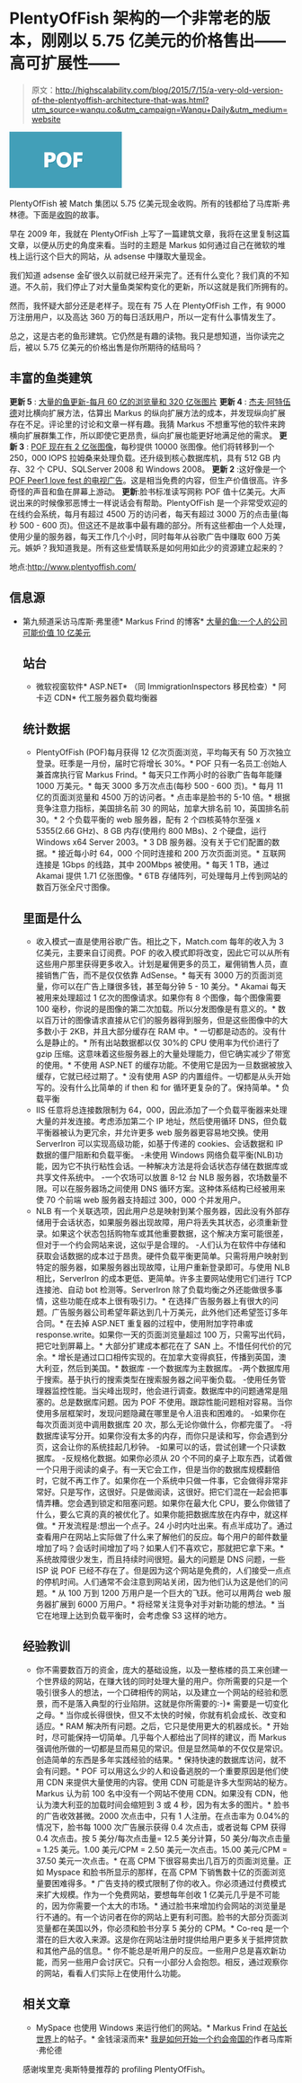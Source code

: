 # PlentyOfFish 架构的一个非常老的版本，刚刚以 5.75 亿美元的价格售出——高可扩展性——

> 原文：<http://highscalability.com/blog/2015/7/15/a-very-old-version-of-the-plentyoffish-architecture-that-was.html?utm_source=wanqu.co&utm_campaign=Wanqu+Daily&utm_medium=website>

![](img/fa24a1d82805491712915133522d5d0f.png)

PlentyOfFish 被 Match 集团以 5.75 亿美元现金收购。所有的钱都给了马库斯·弗林德。下面是[收购](http://www.businessinsider.com/how-markus-frind-bootstrapped-plentyoffish-and-sold-it-for-575-million-2015-7)的故事。

早在 2009 年，我就在 PlentyOfFish 上写了一篇建筑文章，我将在这里复制这篇文章，以便从历史的角度来看。当时的主题是 Markus 如何通过自己在微软的堆栈上运行这个巨大的网站，从 adsense 中赚取大量现金。

我们知道 adsense 金矿很久以前就已经开采完了。还有什么变化？我们真的不知道。不久前，我们停止了对大量鱼类架构变化的更新，所以这就是我们所拥有的。

然而，我怀疑大部分还是老样子。现在有 75 人在 PlentyOfFish 工作，有 9000 万注册用户，以及高达 360 万的每日活跃用户，所以一定有什么事情发生了。

总之，这是古老的鱼形建筑。它仍然是有趣的读物。我只是想知道，当你读完之后，被以 5.75 亿美元的价格出售是你所期待的结局吗？

## 丰富的鱼类建筑

**更新 5** : [大量的鱼更新-每月 60 亿的浏览量和 320 亿张图片](http://highscalability.com/blog/2011/12/27/plentyoffish-update-6-billion-pageviews-and-32-billion-image.html)
**更新 4** : [杰夫·阿特伍德](http://www.codinghorror.com/blog/archives/001279.html)对比横向扩展方法，估算出 Markus 的纵向扩展方法的成本，并发现纵向扩展存在不足。评论里的讨论和文章一样有趣。我猜 Markus 不想重写他的软件来跨横向扩展群集工作，所以即使它更昂贵，纵向扩展也能更好地满足他的需求。
**更新 3** : [POF 现在有 2 亿张图像](http://plentyoffish.wordpress.com/2009/06/14/upgrades-themes-date-night/)，每秒提供 10000 张图像。他们将转移到一个 250，000 IOPS 拉姆桑来处理负载。还升级到核心数据库机，具有 512 GB 内存、32 个 CPU、SQLServer 2008 和 Windows 2008。
**更新 2** :这好像是一个 [POF Peer1 love fest 的电视广告](http://www.peer1.com/aboutus/customer_stories_plentyoffish.php?autostart=1)。这是相当免费的内容，但生产价值很高。许多奇怪的声音和鱼在屏幕上游动。
**更新**:脸书标准读写网称 POF 值十亿美元。大声说出来的时候像邪恶博士一样说话会有帮助。PlentyOfFish 是一个非常受欢迎的在线约会系统，每月有超过 4500 万的访问者，每天有超过 3000 万的点击量(每秒 500 - 600 页)。但这还不是故事中最有趣的部分。所有这些都由一个人处理，使用少量的服务器，每天工作几个小时，同时每年从谷歌广告中赚取 600 万美元。嫉妒？我知道我是。所有这些爱情联系是如何用如此少的资源建立起来的？

地点:http://www.plentyoffish.com/

## 信息源

*   第九频道采访马库斯·弗里德*   Markus Frind 的博客*   [大量的鱼:一个人的公司可能价值 10 亿美元](http://www.readwriteweb.com/archives/plentyoffish_one_billion.php)

    ## 站台

    *   微软视窗软件*   ASP.NET*   （同 ImmigrationInspectors 移民检查）*   阿卡迈 CDN*   代工服务器负载均衡器

    ## 统计数据

    *   PlentyOfFish (POF)每月获得 12 亿次页面浏览，平均每天有 50 万次独立登录。旺季是一月份，届时它将增长 30%。*   POF 只有一名员工:创始人兼首席执行官 Markus Frind。*   每天只工作两小时的谷歌广告每年能赚 1000 万美元。*   每天 3000 多万次点击(每秒 500 - 600 页)。*   每月 11 亿的页面浏览量和 4500 万的访问者。*   点击率是脸书的 5-10 倍。*   根据竞争注意力指标，美国排名前 30 的网站，加拿大排名前 10，英国排名前 30。*   2 个负载平衡的 web 服务器，配有 2 个四核英特尔至强 x 5355(2.66 GHz)、8 GB 内存(使用约 800 MBs)、2 个硬盘，运行 Windows x64 Server 2003。*   3 DB 服务器。没有关于它们配置的数据。*   接近每小时 64，000 个同时连接和 200 万次页面浏览。*   互联网连接是 1Gbps 的线路，其中 200Mbps 被使用。*   每天 1 TB，通过 Akamai 提供 1.71 亿张图像。*   6TB 存储阵列，可处理每月上传到网站的数百万张全尺寸图像。

    ## 里面是什么

    *   收入模式一直是使用谷歌广告。相比之下，Match.com 每年的收入为 3 亿美元，主要来自订阅费。POF 的收入模式即将改变，因此它可以从所有这些用户那里获得更多收入。计划是雇佣更多的员工，雇佣销售人员，直接销售广告，而不是仅仅依靠 AdSense。*   每天有 3000 万的页面浏览量，你可以在广告上赚很多钱，甚至每分钟 5 - 10 美分。*   Akamai 每天被用来处理超过 1 亿次的图像请求。如果你有 8 个图像，每个图像需要 100 毫秒，你说的是图像的第二次加载。所以分发图像是有意义的。*   数以百万计的图像请求直接从它们的服务器得到服务，但是这些图像中的大多数小于 2KB，并且大部分缓存在 RAM 中。*   一切都是动态的。没有什么是静止的。*   所有出站数据都以仅 30%的 CPU 使用率为代价进行了 gzip 压缩。这意味着这些服务器上的大量处理能力，但它确实减少了带宽的使用。*   不使用 ASP.NET 的缓存功能。不使用它是因为一旦数据被放入缓存，它就已经过期了。*   没有使用 ASP 的内置组件。一切都是从头开始写的。没有什么比简单的 if then 和 for 循环更复杂的了。保持简单。*   负载平衡
    - IIS 任意将总连接数限制为 64，000，因此添加了一个负载平衡器来处理大量的并发连接。考虑添加第二个 IP 地址，然后使用循环 DNS，但负载平衡器被认为更冗余，并允许更多 web 服务器更容易地交换。使用 ServerIron 可以实现高级功能，如基于传递的 cookies、会话数据和 IP 数据的僵尸阻断和负载平衡。
    -未使用 Windows 网络负载平衡(NLB)功能，因为它不执行粘性会话。一种解决方法是将会话状态存储在数据库或共享文件系统中。
    -一个农场可以放置 8-12 台 NLB 服务器，农场数量不限。可以在服务器场之间使用 DNS 循环方案。这种体系结构已经被用来使 70 个前端 web 服务器支持超过 300，000 个并发用户。
    - NLB 有一个关联选项，因此用户总是映射到某个服务器，因此没有外部存储用于会话状态，如果服务器出现故障，用户将丢失其状态，必须重新登录。如果这个状态包括购物车或其他重要数据，这个解决方案可能很差，但对于一个约会网站来说，这似乎是合理的。
    -人们认为在软件中存储和获取会话数据的成本过于昂贵。硬件负载平衡更简单。只需将用户映射到特定的服务器，如果服务器出现故障，让用户重新登录即可。与使用 NLB 相比，ServerIron 的成本更低、更简单。许多主要网站使用它们进行 TCP 连接池、自动 bot 检测等。ServerIron 除了负载均衡之外还能做很多事情，这些功能在成本上很有吸引力。*   在选择广告服务器上有很大的问题。广告服务器公司希望年薪达到几十万美元，此外他们还希望签订多年合同。*   在去掉 ASP.NET 重复器的过程中，使用附加字符串或 response.write。如果你一天的页面浏览量超过 100 万，只需写出代码，把它吐到屏幕上。*   大部分扩建成本都花在了 SAN 上。不惜任何代价的冗余。*   增长是通过口口相传实现的。在加拿大变得疯狂，传播到英国，澳大利亚，然后到美国。*   数据库
    -一个数据库为主数据库。
    -两个数据库用于搜索。基于执行的搜索类型在搜索服务器之间平衡负载。
    -使用任务管理器监控性能。当尖峰出现时，他会进行调查。数据库中的问题通常是阻塞的。总是数据库问题。因为 POF 不使用。跟踪性能问题相对容易。当你使用多层框架时，发现问题隐藏在哪里是令人沮丧和困难的。
    -如果你在每次页面浏览中调用数据库 20 次，那么无论你做什么，你都完蛋了。
    -将数据库读写分开。如果你没有太多的内存，而你只是读和写，你会遇到分页，这会让你的系统挂起几秒钟。
    -如果可以的话，尝试创建一个只读数据库。
    -反规格化数据。如果你必须从 20 个不同的桌子上取东西，试着做一个只用于阅读的桌子。有一天它会工作，但是当你的数据库规模翻倍时，它就不再工作了。如果你在一个系统中只做一件事，它会做得非常非常好。只是写作，这很好。只是做阅读，这很好。把它们混在一起会把事情弄糟。您会遇到锁定和阻塞问题。如果你在最大化 CPU，要么你做错了什么，要么它真的真的被优化了。如果你能把数据库放在内存中，就这样做。*   开发流程是:想出一个点子。24 小时内吐出来。有点半成功了。通过查看用户在网站上实际做了什么来了解他们的反应。每个用户的邮件数量增加了吗？会话时间增加了吗？如果人们不喜欢它，那就把它拿下来。*   系统故障很少发生，而且持续时间很短。最大的问题是 DNS 问题，一些 ISP 说 POF 已经不存在了。但是因为这个网站是免费的，人们接受一点点的停机时间。人们通常不会注意到网站关闭，因为他们认为这是他们的问题。*   从 100 万到 1200 万用户是一个巨大的飞跃。他可以用两台 web 服务器扩展到 6000 万用户。*   将经常关注竞争对手对新功能的想法。*   当它在地理上达到负载平衡时，会考虑像 S3 这样的地方。

    ## 经验教训

    *   你不需要数百万的资金，庞大的基础设施，以及一整栋楼的员工来创建一个世界级的网站，在赚大钱的同时处理大量的用户。你所需要的只是一个吸引很多人的想法，一个口碑相传的网站，以及建立一个网站的经验和愿景，而不是落入典型的行业陷阱。这就是你所需要的:-)*   需要是一切变化之母。*   当你成长得很快，但又不太快的时候，你就有机会成长、改变和适应。*   RAM 解决所有问题。之后，它只是使用更大的机器成长。*   开始时，尽可能保持一切简单。几乎每个人都给出了同样的建议，而 Markus 强调他所做的一切都是显而易见的常识。但是显然简单的不仅仅是常识。创造简单的东西是多年实践经验的结果。*   保持快速的数据库访问，就不会有问题。*   POF 可以用这么少的人和设备逃脱的一个重要原因是他们使用 CDN 来提供大量使用的内容。使用 CDN 可能是许多大型网站的秘方。Markus 认为前 100 名中没有一个网站不使用 CDN。如果没有 CDN，他认为澳大利亚的加载时间会缩短到 3 或 4 秒，因为有太多的图片。*   脸书的广告收效甚微。2000 次点击中，只有 1 人注册。在点击率为 0.04%的情况下，脸书每 1000 次广告展示获得 0.4 次点击，或者说每 CPM 获得 0.4 次点击。按 5 美分/每次点击量= 12.5 美分计算，50 美分/每次点击量= 1.25 美元。1.00 美元/CPM = 2.50 美元一次点击。15.00 美元/CPM = 37.50 美元一次点击。*   在高 CPM 下很容易卖出几百万的页面浏览量。正如 Myspace 和脸书所显示的那样，在高 CPM 下销售数十亿的页面浏览量要困难得多。*   广告支持的模式限制了你的收入。你必须通过付费模式来扩大规模。作为一个免费网站，要想每年创收 1 亿美元几乎是不可能的，因为你需要一个太大的市场。*   通过脸书来增加约会网站的浏览量是行不通的。有一个访问者在你的网站上更有利可图。脸书的大部分页面浏览量都在美国以外，你必须和脸书分享 5 美分的 CPM。*   Co-req 是一个潜在的巨大收入来源。这是你在网站注册时提供给用户更多关于抵押贷款和其他产品的信息。*   你不能总是听用户的反应。一些用户总是喜欢新功能，而另一些用户会讨厌它。只有一小部分人会抱怨。相反，通过观察你的网站，看看人们实际上在使用什么功能。

    ## 相关文章

    *   MySpace 也使用 Windows 来运行他们的网站。*   Markus Frind 在[站长世界](http://www.webmasterworld.com/profilev4.cgi?action=view&member=markus007)上的帖子。*   金钱滚滚而来*   [我是如何开始一个约会帝国的](http://plentyoffish.wordpress.com/2006/06/14/how-i-started-an-empire/)作者马库斯·弗伦德

    感谢埃里克·奥斯特曼推荐的 profiling PlentyOfFish。